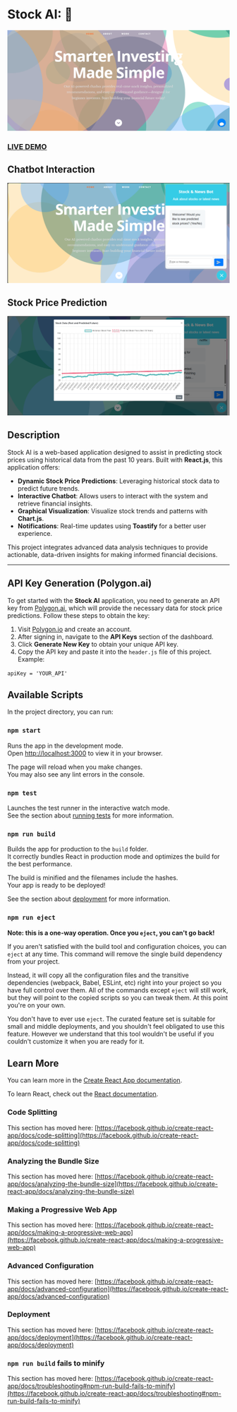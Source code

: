 # Stock AI: 🤖

![Stock AI Image](https://github.com/Suresh-Chelani/Stock-AI/blob/main/public/images/img1.png?raw=true)

### [LIVE DEMO](https://wealthwise-ai.netlify.app/)

## Chatbot Interaction

![Chatbot Image](https://github.com/Suresh-Chelani/Stock-AI/blob/main/public/images/img2.png?raw=true)

## Stock Price Prediction

![Stock Prediction Image](https://github.com/Suresh-Chelani/Stock-AI/blob/main/public/images/img3.png?raw=true)

## Description

Stock AI is a web-based application designed to assist in predicting stock prices using historical data from the past 10 years. Built with **React.js**, this application offers:

- **Dynamic Stock Price Predictions**: Leveraging historical stock data to predict future trends.
- **Interactive Chatbot**: Allows users to interact with the system and retrieve financial insights.
- **Graphical Visualization**: Visualize stock trends and patterns with **Chart.js**.
- **Notifications**: Real-time updates using **Toastify** for a better user experience.

This project integrates advanced data analysis techniques to provide actionable, data-driven insights for making informed financial decisions.

---

## API Key Generation (Polygon.ai)

To get started with the **Stock AI** application, you need to generate an API key from [Polygon.ai](https://polygon.io/), which will provide the necessary data for stock price predictions. Follow these steps to obtain the key:

1. Visit [Polygon.io](https://polygon.io/) and create an account.
2. After signing in, navigate to the **API Keys** section of the dashboard.
3. Click **Generate New Key** to obtain your unique API key.
4. Copy the API key and paste it into the `header.js` file of this project. Example:

```apiKey = 'YOUR_API'```


## Available Scripts
In the project directory, you can run:

### `npm start`

Runs the app in the development mode.\
Open [http://localhost:3000](http://localhost:3000) to view it in your browser.

The page will reload when you make changes.\
You may also see any lint errors in the console.

### `npm test`

Launches the test runner in the interactive watch mode.\
See the section about [running tests](https://facebook.github.io/create-react-app/docs/running-tests) for more information.

### `npm run build`

Builds the app for production to the `build` folder.\
It correctly bundles React in production mode and optimizes the build for the best performance.

The build is minified and the filenames include the hashes.\
Your app is ready to be deployed!

See the section about [deployment](https://facebook.github.io/create-react-app/docs/deployment) for more information.

### `npm run eject`

**Note: this is a one-way operation. Once you `eject`, you can't go back!**

If you aren't satisfied with the build tool and configuration choices, you can `eject` at any time. This command will remove the single build dependency from your project.

Instead, it will copy all the configuration files and the transitive dependencies (webpack, Babel, ESLint, etc) right into your project so you have full control over them. All of the commands except `eject` will still work, but they will point to the copied scripts so you can tweak them. At this point you're on your own.

You don't have to ever use `eject`. The curated feature set is suitable for small and middle deployments, and you shouldn't feel obligated to use this feature. However we understand that this tool wouldn't be useful if you couldn't customize it when you are ready for it.

## Learn More

You can learn more in the [Create React App documentation](https://facebook.github.io/create-react-app/docs/getting-started).

To learn React, check out the [React documentation](https://reactjs.org/).

### Code Splitting

This section has moved here: [https://facebook.github.io/create-react-app/docs/code-splitting](https://facebook.github.io/create-react-app/docs/code-splitting)

### Analyzing the Bundle Size

This section has moved here: [https://facebook.github.io/create-react-app/docs/analyzing-the-bundle-size](https://facebook.github.io/create-react-app/docs/analyzing-the-bundle-size)

### Making a Progressive Web App

This section has moved here: [https://facebook.github.io/create-react-app/docs/making-a-progressive-web-app](https://facebook.github.io/create-react-app/docs/making-a-progressive-web-app)

### Advanced Configuration

This section has moved here: [https://facebook.github.io/create-react-app/docs/advanced-configuration](https://facebook.github.io/create-react-app/docs/advanced-configuration)

### Deployment

This section has moved here: [https://facebook.github.io/create-react-app/docs/deployment](https://facebook.github.io/create-react-app/docs/deployment)

### `npm run build` fails to minify

This section has moved here: [https://facebook.github.io/create-react-app/docs/troubleshooting#npm-run-build-fails-to-minify](https://facebook.github.io/create-react-app/docs/troubleshooting#npm-run-build-fails-to-minify)
```
